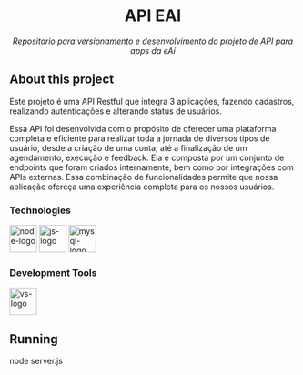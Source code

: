 <h1 align="center">API EAI</h1>
<p align="center"><i>Repositorio para versionamento e desenvolvimento do projeto de API para apps da eAí</i></p>

##  About this project

Este projeto é uma API Restful que integra 3 aplicações, fazendo cadastros, realizando autenticações e alterando status de usuários.

Essa API foi desenvolvida com o propósito de oferecer uma plataforma completa e eficiente para realizar toda a jornada de diversos tipos de usuário, desde a criação de uma conta, até a finalização de um agendamento, execução e feedback. Ela é composta por um conjunto de endpoints que foram criados internamente, bem como por integrações com APIs externas. Essa combinação de funcionalidades permite que nossa aplicação ofereça uma experiência completa para os nossos usuários.



### Technologies
<p display="inline-block">
  <img width="48" src="https://icons8.com/icon/54087/nodejs" alt="node-logo"/>
  <img width="48" src="https://icons8.com/icon/108784/javascript" alt="js-logo"/>
  <img width="48" src="https://icons8.com/icon/UFXRpPFebwa2/mysql-logo" alt="mysql-logo"/>
</p>
                                                                                                  
### Development Tools

<p display="inline-block">
  <img width="48" src="https://static.wikia.nocookie.net/logopedia/images/e/ec/Microsoft_Visual_Studio_2022.svg" alt="vs-logo"/>
</p>

## Running
node server.js

